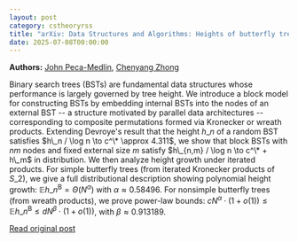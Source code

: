```yaml
---
layout: post
category: cstheoryrss
title: "arXiv: Data Structures and Algorithms: Heights of butterfly trees"
date: 2025-07-08T00:00:00
---
```


**Authors:** [John Peca-Medlin](https://dblp.uni-trier.de/search?q=John+Peca-Medlin), [Chenyang Zhong](https://dblp.uni-trier.de/search?q=Chenyang+Zhong)

Binary search trees (BSTs) are fundamental data structures whose performance
is largely governed by tree height. We introduce a block model for constructing
BSTs by embedding internal BSTs into the nodes of an external BST -- a
structure motivated by parallel data architectures -- corresponding to
composite permutations formed via Kronecker or wreath products. Extending
Devroye's result that the height $h\_n$ of a random BST satisfies $h\_n / \log n
\to c^\* \approx 4.311$, we show that block BSTs with $nm$ nodes and fixed
external size $m$ satisfy $h\_{n,m} / \log n \to c^\* + h\_m$ in distribution. We
then analyze height growth under iterated products. For simple butterfly trees
(from iterated Kronecker products of $S\_2$), we give a full distributional
description showing polynomial height growth: $\mathbb{E}
h\_n^{\operatorname{B}} = \Theta(N^\alpha)$ with $\alpha \approx 0.58496$. For
nonsimple butterfly trees (from wreath products), we prove power-law bounds:
$cN^\alpha\cdot (1 + o(1)) \le \mathbb{E} h\_n^{\operatorname{B}} \le
dN^\beta\cdot (1 + o(1))$, with $\beta \approx 0.913189$.

[Read original post](http://arxiv.org/abs/2507.04505v1)
